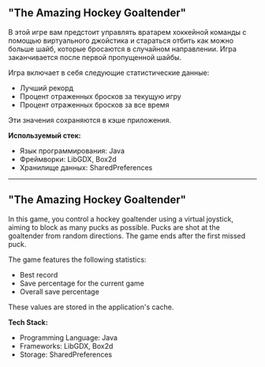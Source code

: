 ## "The Amazing Hockey Goaltender"

В этой игре вам предстоит управлять вратарем хоккейной команды с помощью виртуального джойстика и стараться отбить как можно больше шайб, которые бросаются в случайном направлении. Игра заканчивается после первой пропущенной шайбы.

Игра включает в себя следующие статистические данные:
- Лучший рекорд
- Процент отраженных бросков за текущую игру
- Процент отраженных бросков за все время

Эти значения сохраняются в кэше приложения.

**Используемый стек:**
- Язык программирования: Java
- Фреймворки: LibGDX, Box2d
- Хранилище данных: SharedPreferences

---

## "The Amazing Hockey Goaltender"

In this game, you control a hockey goaltender using a virtual joystick, aiming to block as many pucks as possible. Pucks are shot at the goaltender from random directions. The game ends after the first missed puck.

The game features the following statistics:
- Best record
- Save percentage for the current game
- Overall save percentage

These values are stored in the application's cache.

**Tech Stack:**
- Programming Language: Java
- Frameworks: LibGDX, Box2d
- Storage: SharedPreferences
